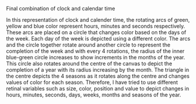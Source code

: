Final combination of clock and calendar time

In this representation of clock and calender time, the rotating arcs of green, yellow and blue color represent hours, minutes and seconds respectively. These arcs are placed on a circle that changes color based on the days of the week. Each day of the week is depicted using a different color. The arcs and the circle together rotate around another circle to represent the completion of the week and with every 4 rotations, the radius of the inner blue-green circle increases to show increments in the months of the year. This circle also rotates around the centre of the canvas to depict the completion of a year with its radius increasing by the month. The triangle in the centre depicts the 4 seasons as it rotates along the centre and changes values of color for each season. Therefore, I have tried to use different retinal variables such as size, color, position and value to depict changes in hours, minutes, seconds, days, weeks, months and seasons of the year.
